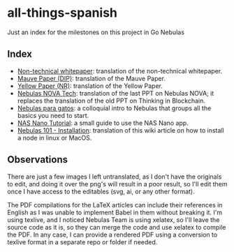 # all-things-spanish
Just an index for the milestones on this project in Go Nebulas

## Index

* [Non-technical whitepaper](https://bitbucket.org/editorialarseb/libro-blanco-no-tecnico): translation of the non-technical whitepaper.
* [Mauve Paper (DIP)](https://github.com/arielsbecker/dip-report): translation of the Mauve Paper.
* [Yellow Paper (NR)](https://github.com/arielsbecker/nr-report): translation of the Yellow Paper.
* [Nebulas NOVA Tech](https://bitbucket.org/editorialarseb/nebulas-nova-tech): translation of the last PPT on Nebulas NOVA; it replaces the translation of the old PPT on Thinking in Blockchain.
* [Nebulas para gatos](https://bitbucket.org/editorialarseb/nebulas-para-gatos): a colloquial intro to Nebulas that groups all the basics you need to start. 
* [NAS Nano Tutorial](https://bitbucket.org/editorialarseb/tutorial-para-nas-nano): a small guide to use the NAS Nano app.
* [Nebulas 101 - Installation](https://github.com/nebulasio/nebdocs/pull/144): translation of this wiki article on how to install a node in linux or MacOS.

## Observations

There are just a few images I left untranslated, as I don't have the originals to edit, and doing it over the png's will result in a poor result, so I'll edit them once I have access to the editables (svg, ai, or any other format).

The PDF compilations for the LaTeX articles can include their references in English as I was unable to implement Babel in them without breaking it. I'm using texlive, and I noticed Nebulas Team is using xelatex, so I'll leave the source code as it is, so they can merge the code and use xelatex to compile the PDF. In any case, I can provide a rendered PDF using a conversion to texlive format in a separate repo or folder if needed.
